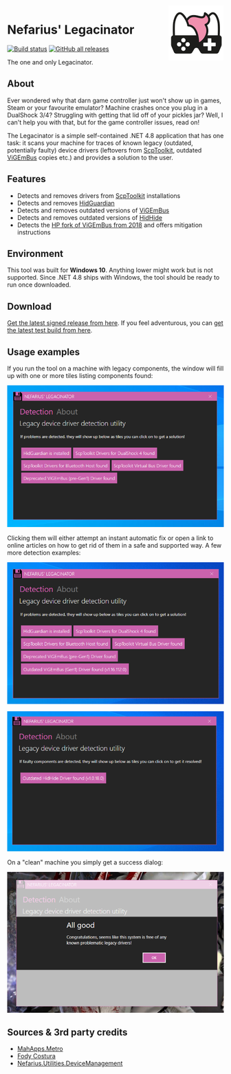 <img src="assets/NSS-128x128.png" align="right" />

# Nefarius' Legacinator

[![Build status](https://ci.appveyor.com/api/projects/status/03i0d6l2vgonx438?svg=true)](https://ci.appveyor.com/project/nefarius/legacinator) [![GitHub all releases](https://img.shields.io/github/downloads/Nefarius/Legacinator/total)](../../releases/latest)

The one and only Legacinator.

## About

Ever wondered why that darn game controller just won't show up in games, Steam or your favourite emulator? Machine crashes once you plug in a DualShock 3/4? Struggling with getting that lid off of your pickles jar? Well, I can't help you with that, but for the game controller issues, read on!

The Legacinator is a simple self-contained .NET 4.8 application that has one task: it scans your machine for traces of known legacy (outdated, potentially faulty) device drivers (leftovers from [ScpToolkit](https://github.com/nefarius/ScpToolkit), outdated [ViGEmBus](https://github.com/ViGEm/ViGEmBus) copies etc.) and provides a solution to the user.

## Features

- Detects and removes drivers from [ScpToolkit](https://github.com/nefarius/ScpToolkit) installations
- Detects and removes [HidGuardian](https://github.com/ViGEm/HidGuardian)
- Detects and removes outdated versions of [ViGEmBus](https://github.com/ViGEm/ViGEmBus)
- Detects and removes outdated versions of [HidHide](https://github.com/ViGEm/HidHide)
- Detects the [HP fork of ViGEmBus from 2018](https://github.com/ViGEm/ViGEmBus/issues/99) and offers mitigation instructions

## Environment

This tool was built for **Windows 10**. Anything lower might work but is not supported. Since .NET 4.8 ships with Windows, the tool should be ready to run once downloaded.

## Download

[Get the latest signed release from here](../../releases/latest). If you feel adventurous, you can [get the latest test build from here](https://buildbot.vigem.org/builds/Legacinator/master/).

## Usage examples

If you run the tool on a machine with legacy components, the window will fill up with one or more tiles listing components found:

![vmware_YnimgAtbM5.png](assets/vmware_YnimgAtbM5.png)

Clicking them will either attempt an instant automatic fix or open a link to online articles on how to get rid of them in a safe and supported way. A few more detection examples:

![vmware_arnOT51Aon.png](assets/vmware_arnOT51Aon.png)

![vmware_mSCDY29F9z.png](assets/vmware_mSCDY29F9z.png)

On a "clean" machine you simply get a success dialog:

![explorer_IQFdg4ziCh.png](assets/explorer_IQFdg4ziCh.png)

## Sources & 3rd party credits

- [MahApps.Metro](https://github.com/MahApps/MahApps.Metro)
- [Fody Costura](https://github.com/Fody/Costura)
- [Nefarius.Utilities.DeviceManagement](https://github.com/nefarius/Nefarius.Utilities.DeviceManagement)
